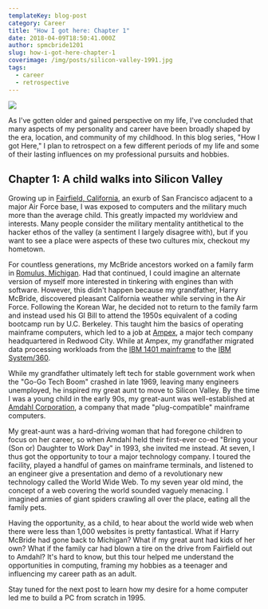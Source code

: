 ```yaml
---
templateKey: blog-post
category: Career
title: "How I got here: Chapter 1"
date: 2018-04-09T18:50:41.000Z
author: spmcbride1201
slug: how-i-got-here-chapter-1
coverimage: /img/posts/silicon-valley-1991.jpg
tags:
  - career
  - retrospective
---
```


![](/img/posts/silicon-valley-1991.jpg)

As I've gotten older and gained perspective on my life, I've concluded that many aspects of my personality and career have been broadly shaped by the era, location, and community of my childhood. In this blog series, "How I got Here," I plan to retrospect on a few different periods of my life and some of their lasting influences on my professional pursuits and hobbies.

## Chapter 1: A child walks into Silicon Valley

Growing up in [Fairfield, California](https://en.wikipedia.org/wiki/Fairfield,_California), an exurb of San Francisco adjacent to a major Air Force base, I was exposed to computers and the military much more than the average child. This greatly impacted my worldview and interests. Many people consider the military mentality antithetical to the hacker ethos of the valley (a sentiment I largely disagree with), but if you want to see a place were aspects of these two cultures mix, checkout my hometown.

For countless generations, my McBride ancestors worked on a family farm in [Romulus, Michigan](https://en.wikipedia.org/wiki/Romulus,_Michigan). Had that continued, I could imagine an alternate version of myself more interested in tinkering with engines than with software. However, this didn't happen because my grandfather, Harry McBride, discovered pleasant California weather while serving in the Air Force. Following the Korean War, he decided not to return to the family farm and instead used his GI Bill to attend the 1950s equivalent of a coding bootcamp run by U.C. Berkeley. This taught him the basics of operating mainframe computers, which led to a job at [Ampex](https://www.youtube.com/watch?v=hnkRbVtRcV8), a major tech company headquartered in Redwood City. While at Ampex, my grandfather migrated data processing workloads from the [IBM 1401 mainframe](https://www.youtube.com/watch?v=NF12U-P3LAg) to the [IBM System/360](https://www.youtube.com/watch?v=V4kyTg9Cw8g&feature=youtu.be&t=16m10s).

While my grandfather ultimately left tech for stable government work when the "Go-Go Tech Boom" crashed in late 1969, leaving many engineers unemployed, he inspired my great aunt to move to Silicon Valley. By the time I was a young child in the early 90s, my great-aunt was well-established at [Amdahl Corporation](https://en.wikipedia.org/wiki/Amdahl_Corporation), a company that made "plug-compatible" mainframe computers.

My great-aunt was a hard-driving woman that had foregone children to focus on her career, so when Amdahl held their first-ever co-ed "Bring your (Son or) Daughter to Work Day" in 1993, she invited me instead. At seven, I thus got the opportunity to tour a major technology company. I toured the facility, played a handful of games on mainframe terminals, and listened to an engineer give a presentation and demo of a revolutionary new technology called the World Wide Web. To my seven year old mind, the concept of a web covering the world sounded vaguely menacing. I imagined armies of giant spiders crawling all over the place, eating all the family pets.

Having the opportunity, as a child, to hear about the world wide web when there were less than 1,000 websites is pretty fantastical. What if Harry McBride had gone back to Michigan? What if my great aunt had kids of her own? What if the family car had blown a tire on the drive from Fairfield out to Amdahl? It's hard to know, but this tour helped me understand the opportunities in computing, framing my hobbies as a teenager and influencing my career path as an adult.

Stay tuned for the next post to learn how my desire for a home computer led me to build a PC from scratch in 1995.
